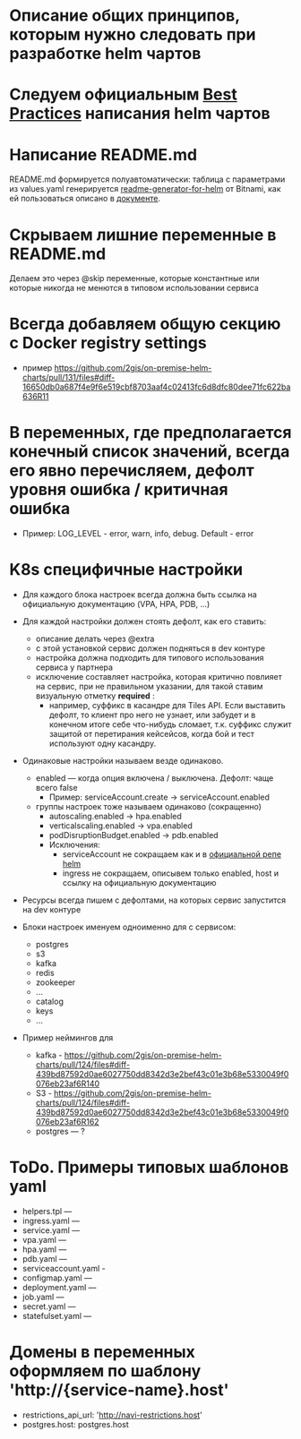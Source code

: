 # Описание общих принципов, которым нужно следовать при разработке helm чартов

# Следуем официальным [Best Practices](https://helm.sh/docs/chart_best_practices/templates/#structure-of-templates) написания helm чартов

# Написание README.md 
README.md формируется полуавтоматически: таблица с параметрами из values.yaml генерируется [readme-generator-for-helm](https://github.com/bitnami-labs/readme-generator-for-helm) от Bitnami, как ей пользоваться описано в [документе](https://docs.google.com/document/d/1iEPG8tcCYu9q5iZssTAPOd43xh8uCQhNXyXhFPUTir8/edit).

# Скрываем лишние переменные в README.md 
Делаем это через @skip переменные, которые константные или которые никогда не менются в типовом использовании сервиса

# Всегда добавляем общую секцию с Docker registry settings
* пример https://github.com/2gis/on-premise-helm-charts/pull/131/files#diff-16650db0a687f4e9f6e519cbf8703aaf4c02413fc6d8dfc80dee71fc622ba636R11

# В переменных, где предполагается конечный список значений, всегда его явно перечисляем, дефолт уровня ошибка / критичная ошибка
* Пример: LOG_LEVEL - error, warn, info, debug. Default - error

# K8s специфичные настройки

* Для каждого блока настроек всегда должна быть ссылка на официальную документацию (VPA, HPA, PDB, ...) 

* Для каждой настройки должен стоять дефолт, как его ставить:
  * описание делать через @extra
  * с этой установкой сервис должен подняться в dev контуре
  * настройка должна подходить для типового использования сервиса у партнера
  * исключение составляет настройка, которая критично повлияет на сервис, при не правильном указании, для такой ставим визуальную отметку **required** : 
     * например, суффикс в касандре для Tiles API. Если выставить дефолт, то клиент про него не узнает, или забудет и в конечном итоге себе что-нибудь сломает, т.к. суффикс служит защитой от перетирания кейсейсов, когда бой и тест используют одну касандру.

* Одинаковые настройки называем везде одинаково.
  * enabled — когда опция включена / выключена. Дефолт: чаще всего false
    * Пример: serviceAccount.create → serviceAccount.enabled
  * группы настроек тоже называем одинаково (сокращенно) 
    * autoscaling.enabled →  hpa.enabled
    * verticalscaling.enabled → vpa.enabled
    * podDisruptionBudget.enabled → pdb.enabled
    * Исключения:
      * serviceAccount не сокращаем как и в [официальной репе helm](https://github.com/helm/helm/blob/main/pkg/chartutil/create.go#L122)
      * ingress не сокращаем, описывем только enabled, host и cсылку на официальную документацию

* Ресурсы всегда пишем с дефолтами, на которых сервис запустится на dev контуре
* Блоки настроек именуем одноименно для с сервисом:
  * postgres
  * s3
  * kafka
  * redis
  * zookeeper
  * ...
  * catalog
  * keys 
  * ...
  
* Пример неймингов для 
  * kafka - https://github.com/2gis/on-premise-helm-charts/pull/124/files#diff-439bd87592d0ae6027750dd8342d3e2bef43c01e3b68e5330049f0076eb23af6R140 
  * S3 - https://github.com/2gis/on-premise-helm-charts/pull/124/files#diff-439bd87592d0ae6027750dd8342d3e2bef43c01e3b68e5330049f0076eb23af6R162  
  * postgres — ?

# ToDo. Примеры типовых шаблонов yaml
* helpers.tpl —  
* ingress.yaml —
* service.yaml  — 
* vpa.yaml  — 
* hpa.yaml — 
* pdb.yaml — 
* serviceaccount.yaml - 
* configmap.yaml — 
* deployment.yaml — 
* job.yaml — 
* secret.yaml —
* statefulset.yaml — 

# Домены в переменных оформляем по шаблону 'http://{service-name}.host'
  * restrictions_api_url: 'http://navi-restrictions.host'
  * postgres.host: postgres.host 
